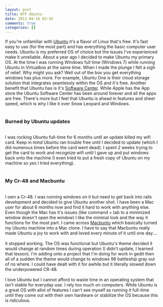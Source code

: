 ```yaml
---
layout: post
title: WTF Ubuntu
date: 2011-04-16 03:34
comments: true
categories: []
---
```

If you're unfamiliar with <a href="http://www.ubuntu.com/" title="Ubuntu">Ubuntu</a> it's a flavor of Linux that's free. It's fast easy to use (for the most part) and has everything the basic computer user needs. Ubuntu is my preferred OS of choice but the issues I've experienced make it unreliable. About a year ago I decided to make Ubuntu my primary OS. At the time I was running Windows full time (Windows 7) while running Ubuntu in Virtualbox at the same time. When I made the plunge I felt a sigh of relief. Why might you ask? Well out of the box you get everything windows has plus more. For example, Ubuntu One is their cloud storage solution that integrates seamlessly within the OS and it's free. Another benefit that Ubuntu has is it's <a href="http://www.ubuntu.com/desktop/features" title="Ubuntu Software Center">Software Center</a>. While Apple has the App store the Ubuntu Software Center has been around forever and all the apps are free. There's more but I feel that Ubuntu is ahead in features and sheer speed, which is why I like it over Snow Leopard and Windows.<br /><br /><h3>Burned by Ubuntu updates</h3><br />I was rocking Ubuntu full-time for 6 months until an update killed my wifi card. Keep in mind Ubuntu ran trouble free until I decided to update (which I did numerous times before the card went dead). I spent 2 weeks trying to get the card to work and recognize wifi until I gave up and put windows back onto the machine (I even tried to put a fresh copy of Ubuntu on my machine so yes I tried everything). <br /><br /><h3>My Cr-48 and Macbuntu</h3><br />I own a Cr-48. I was running windows on it but need to get back into rails development and decided to give Ubuntu another shot. I have been a Mac user for about 6 months now and find it hard to work with anything else. Even though the Mac has it's issues (like command + tab to a minimized window doesn't open the window) I like the minimal look and the way it functions for the most part. I came across <a href="http://sourceforge.net/projects/macbuntu/" title="Macbuntu">Macbuntu</a> which basically turned my Ubuntu machine into a Mac clone. I have to say that Macbuntu really made Ubuntu a joy to work with and loved every minute of it until one day....<br /><br />it stopped working. The OS was functional but Ubuntu's theme decided it would change at random times during operation (I didn't update, I learned that lesson). I'm adding onto a project that I'm doing for work in gedit then all of a sudden the theme would change to windows 98 battleship gray out of no where. I could have dealt with it for awhile but it literally slowed down the underpowered CR-48.<br /><br />I love Ubuntu but I cannot afford to waste time in an operating system that isn't stable for everyday use. I rely too much on computers. While Ubuntu is a great OS with allot of features I can't see myself as running it full-time until they come out with their own hardware or stabilize the OS because this is ridiculous.
